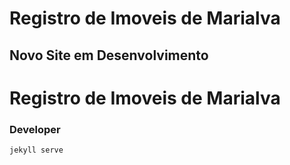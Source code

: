 # Registro de Imoveis de Marialva

## Novo Site em Desenvolvimento

# Registro de Imoveis de Marialva

### Developer

```bash
jekyll serve
```
